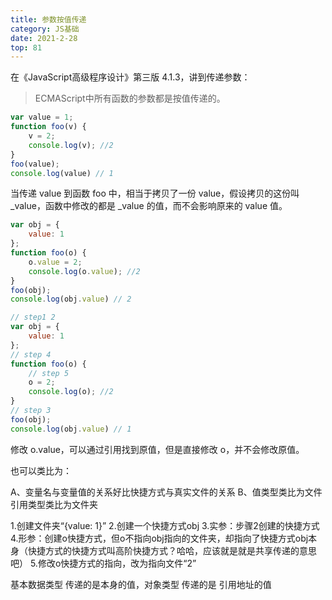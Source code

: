 ```yaml
---
title: 参数按值传递
category: JS基础
date: 2021-2-28
top: 81
---
```


在《JavaScript高级程序设计》第三版 4.1.3，讲到传递参数：

> ECMAScript中所有函数的参数都是按值传递的。

```js
var value = 1;
function foo(v) {
    v = 2;
    console.log(v); //2
}
foo(value);
console.log(value) // 1
```
当传递 value 到函数 foo 中，相当于拷贝了一份 value，假设拷贝的这份叫 _value，函数中修改的都是 _value 的值，而不会影响原来的 value 值。

```js
var obj = {
    value: 1
};
function foo(o) {
    o.value = 2;
    console.log(o.value); //2
}
foo(obj);
console.log(obj.value) // 2
```

```js
// step1 2
var obj = {
    value: 1
};
// step 4
function foo(o) {
    // step 5
    o = 2;
    console.log(o); //2
}
// step 3
foo(obj);
console.log(obj.value) // 1
```

修改 o.value，可以通过引用找到原值，但是直接修改 o，并不会修改原值。

也可以类比为：

A、变量名与变量值的关系好比快捷方式与真实文件的关系
B、值类型类比为文件 引用类型类比为文件夹

1.创建文件夹“{value: 1}”
2.创建一个快捷方式obj
3.实参：步骤2创建的快捷方式
4.形参：创建o快捷方式，但o不指向obj指向的文件夹，却指向了快捷方式obj本身（快捷方式的快捷方式叫高阶快捷方式？哈哈，应该就是就是共享传递的意思吧）
5.修改o快捷方式的指向，改为指向文件“2”


基本数据类型 传递的是本身的值，对象类型 传递的是 引用地址的值